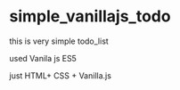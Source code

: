 # simple_vanillajs_todo

this is very simple todo_list 

used Vanila js ES5 

just HTML+ CSS + Vanilla.js 
